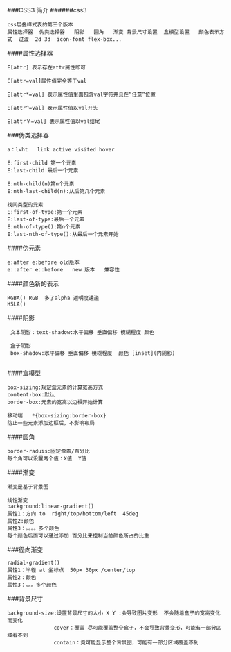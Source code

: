 ###CSS3 简介
######css3
````$xslt
css层叠样式表的第三个版本
属性选择器  伪类选择器   阴影   圆角   渐变 背景尺寸设置  盒模型设置   颜色表示方式  过渡  2d 3d  icon-font flex-box...

````

####属性选择器
```$xslt
E[attr] 表示存在attr属性即可

E[attr=val]属性值完全等于val

E[attr*=val] 表示属性值里面包含val字符并且在“任意”位置

E[attr^=val] 表示属性值以val开头

E[attr￥=val] 表示属性值以val结尾
```

###伪类选择器
```$xslt
a：lvht   link active visited hover

E:first-child 第一个元素
E:last-child 最后一个元素

E:nth-child(n)第n个元素
E:nth-last-child(n):从后第几个元素

找同类型的元素
E:first-of-type:第一个元素
E:last-of-type:最后一个元素
E:nth-of-type():第n个元素
E:last-nth-of-type():从最后一个元素开始
```

####伪元素

```$xslt
e:after e:before old版本
e::after e::before   new 版本   兼容性

```

####颜色新的表示
```$xslt
RGBA() RGB  多了alpha 透明度通道
HSLA()
```
####阴影
```aidl
 文本阴影：text-shadow:水平偏移 垂直偏移 模糊程度 颜色
 
 盒子阴影
 box-shadow:水平偏移 垂直偏移 模糊程度  颜色 [inset](内阴影)
 
```

####盒模型
```aidl
box-sizing:规定盒元素的计算宽高方式
content-box:默认
border-box:元素的宽高以边框开始计算

移动端   *{box-sizing:border-box}
防止一些元素添加边框后，不影响布局

```

####圆角
```aidl
border-raduis:固定像素/百分比
每个角可以设置两个值：X值  Y值

```
####渐变
````aidl
渐变是基于背景图

线性渐变
background:linear-gradient()
属性1：方向 to  right/top/bottom/left  45deg
属性2:颜色
属性3：。。。。多个颜色
每个颜色后面可以通过添加 百分比来控制当前颜色所占的比重
````

###径向渐变
```aidl
radial-gradient()
属性1：半径 at 坐标点  50px 30px /center/top
属性2：颜色
属性3：。。。多个颜色

```
###背景尺寸
```aidl
background-size:设置背景尺寸的大小 X Y :会导致图片变形  不会随着盒子的宽高变化而变化
               cover：覆盖 尽可能覆盖整个盒子，不会导致背景变形，可能有一部分区域看不到
               contain：竟可能显示整个背景图，可能有一部分区域覆盖不到

```
